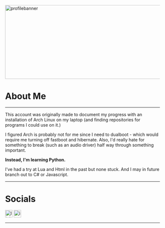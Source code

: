 
<img width="1700" height="240" alt="profilebanner" src="https://github.com/user-attachments/assets/4f62a31a-2036-4759-bd5c-474bed73d653" />

# About Me
------

This account was originally made to document my progress with an installation of Arch Linux on my laptop (and finding repositories for programs I could use on it.)

I figured Arch is probably not for me since I need to dualboot - which would require me turning off fastboot and hibernate. Also, I'd really hate for something to break (such as an audio driver) half way through something important.

**Instead, I'm learning Python.**

I've had a try at Lua and Html in the past but none stuck. And I may in future branch out to C# or Javascript.

------

# Socials

[<img width="24" height="24" alt="linkedin" src="https://github.com/user-attachments/assets/1564afea-4ce1-4f7e-8577-90cd052950b4" />](https://www.linkedin.com/???)
[<img width="24" height="24" alt="instagram" src="https://github.com/user-attachments/assets/34321acc-f636-4dcf-9649-2b077182dba3" />](https://www.instagram.com/t.col1/)

------





<!--
**JohnSilentHill/johnsilenthill** is a ✨ _special_ ✨ repository because its `README.md` (this file) appears on your GitHub profile.

Here are some ideas to get you started:

- 🔭 I’m currently working on ...
- 🌱 I’m currently learning ...
- 👯 I’m looking to collaborate on ...
- 🤔 I’m looking for help with ...
- 💬 Ask me about ...
- 📫 How to reach me: ...
- 😄 Pronouns: ...
- ⚡ Fun fact: ...
-->
